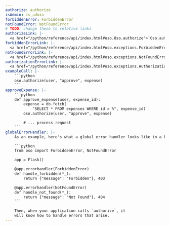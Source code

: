 ```yaml
---
authorize: authorize
isAdmin: is_admin
forbiddenError: ForbiddenError
notFoundError: NotFoundError
# TODO: change these to relative links
authorizeLink: |-
  <a href="/python/reference/api/index.html#oso.Oso.authorize">`Oso.authorize`</a>
forbiddenErrorLink: |-
  <a href="/python/reference/api/index.html#oso.exceptions.ForbiddenError">`ForbiddenError`</a>
notFoundErrorLink: |-
  <a href="/python/reference/api/index.html#oso.exceptions.NotFoundError">`NotFoundError`</a>
authorizationErrorLink: |-
  <a href="/python/reference/api/index.html#oso.exceptions.AuthorizationError">an `AuthorizationError`</a>
exampleCall: |-
    ```python
    oso.authorize(user, "approve", expense)
    ```
approveExpense: |-
    ```python
    def approve_expense(user, expense_id):
        expense = db.fetch(
            "SELECT * FROM expenses WHERE id = %", expense_id)
        oso.authorize(user, "approve", expense)

        # ... process request
    ```
globalErrorHandler: |-
    As an example, here's what a global error handler looks like in a Flask app:

    ```python
    from oso import ForbiddenError, NotFoundError

    app = Flask()

    @app.errorhandler(ForbiddenError)
    def handle_forbidden(*_):
        return {"message": "Forbidden"}, 403

    @app.errorhandler(NotFoundError)
    def handle_not_found(*_):
        return {"message": "Not Found"}, 404
    ```

    Then, when your application calls `authorize`, it
    will know how to handle errors that arise.
---
```


